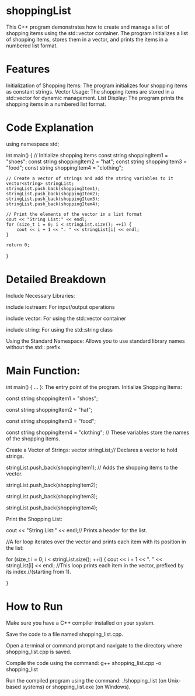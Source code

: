 # shoppingList
This C++ program demonstrates how to create and manage a list of shopping items using the std::vector container. The program initializes a list of shopping items, stores them in a vector, and prints the items in a numbered list format.

# Features
Initialization of Shopping Items: The program initializes four shopping items as constant strings.
Vector Usage: The shopping items are stored in a std::vector for dynamic management.
List Display: The program prints the shopping items in a numbered list format.

# Code Explanation

using namespace std;

int main() {
    // Initialize shopping items
    const string shoppingItem1 = "shoes";
    const string shoppingItem2 = "hat";
    const string shoppingItem3 = "food";
    const string shoppingItem4 = "clothing";

    // Create a vector of strings and add the string variables to it
    vector<string> stringList;
    stringList.push_back(shoppingItem1);
    stringList.push_back(shoppingItem2);
    stringList.push_back(shoppingItem3);
    stringList.push_back(shoppingItem4);

    // Print the elements of the vector in a list format
    cout << "String List:" << endl;
    for (size_t i = 0; i < stringList.size(); ++i) {
        cout << i + 1 << ". " << stringList[i] << endl;
    }

    return 0;
}
# Detailed Breakdown
Include Necessary Libraries:

include iostream: For input/output operations

include vector: For using the std::vector container

include string: For using the std::string class

Using the Standard Namespace: Allows you to use standard library names without the std:: prefix.
# Main Function:

int main() { ... }: The entry point of the program.
Initialize Shopping Items:

const string shoppingItem1 = "shoes";

const string shoppingItem2 = "hat";

const string shoppingItem3 = "food";

const string shoppingItem4 = "clothing"; // These variables store the names of the shopping items.

Create a Vector of Strings:
vector<string> stringList;// Declares a vector to hold strings.

stringList.push_back(shoppingItem1); // Adds the shopping items to the vector.

stringList.push_back(shoppingItem2);

stringList.push_back(shoppingItem3);

stringList.push_back(shoppingItem4);

Print the Shopping List:

cout << "String List:" << endl;// Prints a header for the list.

//A for loop iterates over the vector and prints each item with its position in the list:

for (size_t i = 0; i < stringList.size(); ++i) {
    cout << i + 1 << ". " << stringList[i] << endl; //This loop prints each item in the vector, prefixed by its index //(starting from 1).

}

# How to Run
Make sure you have a C++ compiler installed on your system.

Save the code to a file named shopping_list.cpp.

Open a terminal or command prompt and navigate to the directory where shopping_list.cpp is saved.

Compile the code using the command: g++ shopping_list.cpp -o shopping_list

Run the compiled program using the command: ./shopping_list (on Unix-based systems) or shopping_list.exe (on Windows).
